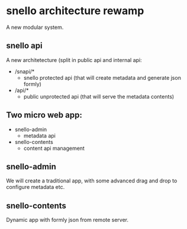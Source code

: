 # snello architecture rewamp
A new modular system.

## snello api
A new architetecture (split in public api and internal api:
- /snapi/*
  - snello protected api (that will create metadata and generate json formly)
- /api/*
  - public unprotected api (that will serve the metadata contents)

## Two micro web app:
- snello-admin
  - metadata api 
- snello-contents
  - content api management

## snello-admin
We will create a traditional app, with some advanced drag and drop to configure metadata etc.

## snello-contents
Dynamic app with formly json from remote server.
